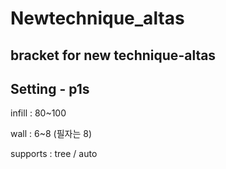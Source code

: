 # Newtechnique_altas
bracket for new technique-altas
---
## Setting - p1s


infill : 80~100


wall : 6~8 (필자는 8)


supports : tree / auto


